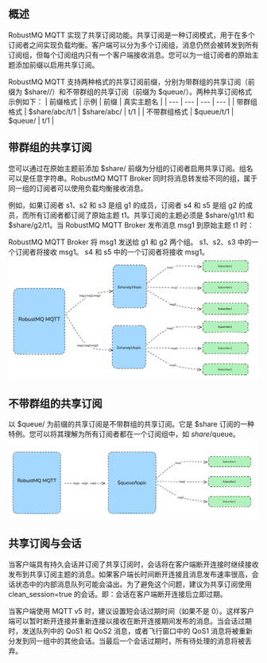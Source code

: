 ## 概述
RobustMQ MQTT 实现了共享订阅功能。共享订阅是一种订阅模式，用于在多个订阅者之间实现负载均衡。客户端可以分为多个订阅组，消息仍然会被转发到所有订阅组，但每个订阅组内只有一个客户端接收消息。您可以为一组订阅者的原始主题添加前缀以启用共享订阅。

RobustMQ MQTT 支持两种格式的共享订阅前缀，分别为带群组的共享订阅（前缀为 $share/<group-name>/）和不带群组的共享订阅（前缀为 $queue/）。两种共享订阅格式示例如下：
| 前缀格式 | 示例 | 前缀 | 真实主题名 |
| --- | --- | --- | --- |
| 带群组格式 | $share/abc/t/1 | $share/abc/ | t/1 |
| 不带群组格式 | $queue/t/1 | $queue/ | t/1 |

## 带群组的共享订阅
您可以通过在原始主题前添加 $share/<group-name> 前缀为分组的订阅者启用共享订阅。组名可以是任意字符串。RobustMQ MQTT Broker 同时将消息转发给不同的组，属于同一组的订阅者可以使用负载均衡接收消息。

例如，如果订阅者 s1、s2 和 s3 是组 g1 的成员，订阅者 s4 和 s5 是组 g2 的成员，而所有订阅者都订阅了原始主题 t1。共享订阅的主题必须是 $share/g1/t1 和 $share/g2/t1。当 RobustMQ MQTT Broker 发布消息 msg1 到原始主题 t1 时：

RobustMQ MQTT Broker 将 msg1 发送给 g1 和 g2 两个组。
s1、s2、s3 中的一个订阅者将接收 msg1。
s4 和 s5 中的一个订阅者将接收 msg1。
![image](../../images/share-sub-1.png)

## 不带群组的共享订阅
以 $queue/ 为前缀的共享订阅是不带群组的共享订阅。它是 $share 订阅的一种特例。您可以将其理解为所有订阅者都在一个订阅组中，如 $share/$queue。
![image](../../images/share-sub-2.png)

## 共享订阅与会话
当客户端具有持久会话并订阅了共享订阅时，会话将在客户端断开连接时继续接收发布到共享订阅主题的消息。如果客户端长时间断开连接且消息发布速率很高，会话状态中的内部消息队列可能会溢出。为了避免这个问题，建议为共享订阅使用 clean_session=true 的会话。即：会话在客户端断开连接后立即过期。

当客户端使用 MQTT v5 时，建议设置短会话过期时间（如果不是 0）。这样客户端可以暂时断开连接并重新连接以接收在断开连接期间发布的消息。当会话过期时，发送队列中的 QoS1 和 QoS2 消息，或者飞行窗口中的 QoS1 消息将被重新分发到同一组中的其他会话。当最后一个会话过期时，所有待处理的消息将被丢弃。
